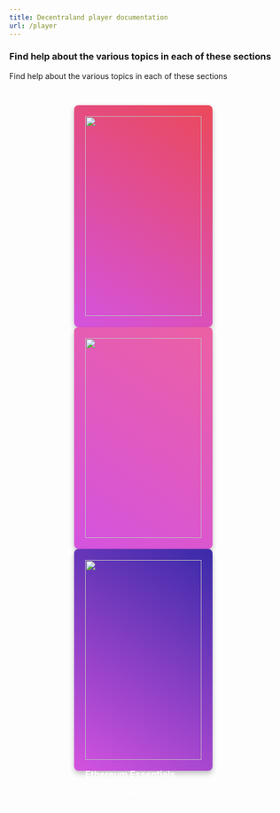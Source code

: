 ```yaml
---
title: Decentraland player documentation
url: /player
---
```


### Find help about the various topics in each of these sections

<style>
.section-cards-container {
    display: flex;
    flex-wrap: wrap;
    justify-content: center;
    margin: 0 auto;
    padding-top: 30px;
}
  .section-card {
    width: 250px;
    height: 400px;
    border-radius: 8px;
    box-shadow: 0 5px 10px 0 rgba(0,0,0,.24);
    box-sizing: border-box;
    margin-right: 20px;
    padding: 20px;
    text-align: left;
    transition: all .5s ease-in-out
  }

  .section-card:hover {
      box-shadow: 0 10px 20px 0 rgba(0,0,0,.24);
      -webkit-filter: brightness(1.2);
      filter: brightness(1.2);
      margin-top: -20px;
      transition: all .5s ease-in
  }

  .section-card:hover .section-card-cta span {
    font-weight: 700
  }

  .section-card-info {
    color: #fff;
    width: 100%
  }

  .section-card-info h3,.section-card-info p {
    color: #fff
  }

  .section-cards-container a, .section-cards-container a:hover {
    text-decoration: none!important;
  }

  .section-card-info h3 {
    margin: 16px 0;
  }

  .section-card-img {
    width: 100%;
  }

  @media(max-width: 768px) {
    .section-card {
      height:auto;
      margin: 20px 0;
      width: 100%
    }

    .section-card-img {
      display: block;
      margin: auto
    }
  }

</style>
<div class="dcl section medium">
  <p>Find help about the various topics in each of these sections</p>
  <div class="section-cards-container">
    <a href="/player/introduction/">
      <div class="section-card" style="background: linear-gradient(212.97deg, rgb(235, 73, 90) 0%, rgb(212, 83, 223) 100%);">
        <img class="section-card-img" src="https://cdn.decentraland.org/@dcl/docs-site/1.0.0-3144676401.commit-a407e4c/player-world.png">
        <div class="section-card-info">
        <h3>World</h3>
        <p>General info for players</p>
        </div>
      </div>
    </a>
    <a href="/player/market/marketplace/">
      <div class="section-card" style="background: linear-gradient(212.97deg, rgb(236, 96, 163) 0%, rgb(212, 83, 223) 100%);">
        <img class="section-card-img" src="https://cdn.decentraland.org/@dcl/docs-site/1.0.0-3144676401.commit-a407e4c/player-market.png">
        <div class="section-card-info">
          <h3>Market</h3>
          <p>Learn how to trade exclusive tokens.</p>
        </div>
      </div>
    </a>
    <a href="/player/blockchain-integration/get-a-wallet/">
      <div class="section-card" style="background: linear-gradient(212.97deg, rgb(57, 42, 168) 0%, rgb(212, 83, 223) 100%);">
        <img class="section-card-img" src="https://cdn.decentraland.org/@dcl/docs-site/1.0.0-3144676401.commit-a407e4c/player-eth.png">
        <div class="section-card-info">
          <h3>Ethereum Essentials</h3>
          <p>Learn how we use the blockchain</p>
        </div>
      </div>
    </a>
  </div>
</div>
